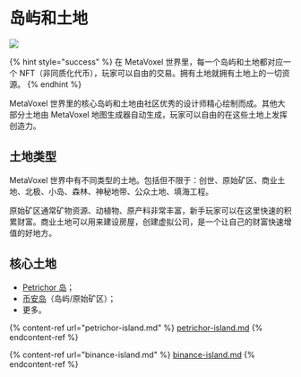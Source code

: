 # 岛屿和土地

![](https://img.snowcrash.finance/site/docs-snowcrash-finance/MetaVoxel-PAA.016.jpeg)

{% hint style="success" %}
在 MetaVoxel 世界里，每一个岛屿和土地都对应一个 NFT（非同质化代币），玩家可以自由的交易。拥有土地就拥有土地上的一切资源。
{% endhint %}

MetaVoxel 世界里的核心岛屿和土地由社区优秀的设计师精心绘制而成。其他大部分土地由 MetaVoxel 地图生成器自动生成，玩家可以自由的在这些土地上发挥创造力。

## 土地类型

MetaVoxel 世界中有不同类型的土地。包括但不限于：创世、原始矿区、商业土地、北极、小岛、森林、神秘地带、公众土地、填海工程。

原始矿区通常矿物资源、动植物、原产料非常丰富，新手玩家可以在这里快速的积累财富。商业土地可以用来建设房屋，创建虚拟公司，是一个让自己的财富快速增值的好地方。

## 核心土地

* [Petrichor 岛](https://docs.snowcrash.finance/v/chinese/gameplay/islands-and-land/petrichor-island)；
* [币安岛](https://docs.snowcrash.finance/v/chinese/gameplay/islands-and-land/binance-island)（岛屿/原始矿区）；
* 更多。

{% content-ref url="petrichor-island.md" %}
[petrichor-island.md](petrichor-island.md)
{% endcontent-ref %}

{% content-ref url="binance-island.md" %}
[binance-island.md](binance-island.md)
{% endcontent-ref %}
